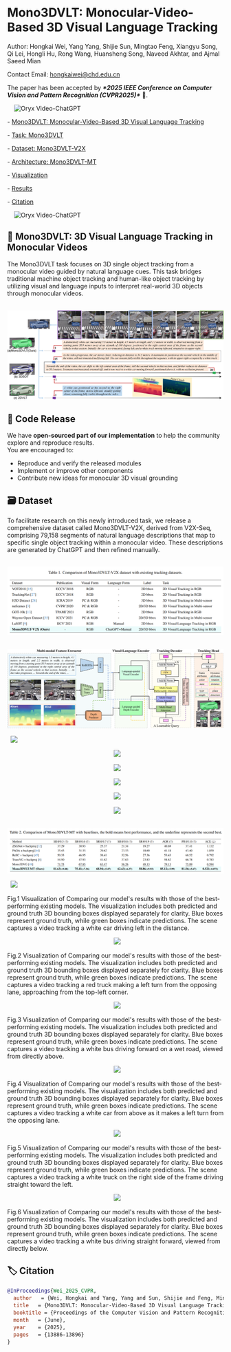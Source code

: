 # **Mono3DVLT: Monocular-Video-Based 3D Visual Language Tracking**

Author: Hongkai Wei, Yang Yang, Shijie Sun, Mingtao Feng, Xiangyu Song, Qi Lei, Hongli Hu, Rong Wang, Huansheng Song, Naveed Akhtar, and Ajmal Saeed Mian



Contact Email: hongkaiwei@chd.edu.cn



The paper has been accepted by ***\*2025 IEEE Conference on Computer Vision and Pattern Recognition (CVPR2025)\**** 🎉.

<p align="center">

    <img src="https://i.imgur.com/waxVImv.png" alt="Oryx Video-ChatGPT">

</p>



\- [Mono3DVLT: Monocular-Video-Based 3D Visual Language Tracking](#lmttm-vmi)

 \- [Task: Mono3DVLT](#Mono3DVLT)

 \- [Dataset: Mono3DVLT-V2X](#Dataset)

 \- [Architecture: Mono3DVLT-MT](#Mono3DVLT-MT)

 \- [Visualization](#Visualization)

 \- [Results](#Results)

 \- [Citation](#Citation)



<p align="center">

    <img src="https://i.imgur.com/waxVImv.png" alt="Oryx Video-ChatGPT">

</p>



## **💬 Mono3DVLT: 3D Visual Language Tracking in Monocular Videos**

The Mono3DVLT task focuses on 3D single object tracking from a monocular video guided by natural language cues. This task bridges traditional machine object tracking and human-like object tracking by utilizing visual and language inputs to interpret real-world 3D objects through monocular videos. 

<div align="center">

  <img src="images/Mono3DVLT-V2X.png"/>

</div>

## 📂 Code Release
We have **open-sourced part of our implementation** to help the community explore and reproduce results.  
You are encouraged to:

- Reproduce and verify the released modules  
- Implement or improve other components  
- Contribute new ideas for monocular 3D visual grounding  

## **🗃️ Dataset**

To facilitate research on this newly introduced task, we release a comprehensive dataset called Mono3DVLT-V2X, derived from V2X-Seq, comprising 79,158 segments of natural language descriptions that map to specific single object tracking within a monocular video. These descriptions are generated by ChatGPT and then refined manually. 



<div align="center">

  <img src="images/tab1.png"/>

</div>





<div align="center">

  <img src="images/Mono3DVLT-MT.png"/>

</div>







  <img src="images/ksh1.gif"/>

</div>



<div align="center">

  <img src="images/ksh2.gif"/>

</div>



<div align="center">

  <img src="images/ksh3.gif"/>

</div>



<div align="center">

  <img src="images/ksh4.gif"/>

</div>



<div align="center">

  <img src="images/ksh5.gif"/>

</div>



<div align="center">

  <img src="images/ksh6.gif"/>

</div>





<div align="center">

  <img src="images/tab2.png"/>

</div>





  <img src="images/jtksh1.png"/>

</div>

Fig.1 Visualization of Comparing our model's results with those of the best-performing existing models. The visualization includes both predicted and ground truth 3D bounding boxes displayed separately for clarity. Blue boxes represent ground truth, while green boxes indicate predictions. The scene captures a video tracking a white car driving left in the distance.



<div align="center">

  <img src="images/jtksh2.png"/>

</div>

Fig.2 Visualization of Comparing our model's results with those of the best-performing existing models. The visualization includes both predicted and ground truth 3D bounding boxes displayed separately for clarity. Blue boxes represent ground truth, while green boxes indicate predictions. The scene captures a video tracking a red truck making a left turn from the opposing lane, approaching from the top-left corner.



<div align="center">

  <img src="images/jtksh3.png"/>

</div>

Fig.3 Visualization of Comparing our model's results with those of the best-performing existing models. The visualization includes both predicted and ground truth 3D bounding boxes displayed separately for clarity. Blue boxes represent ground truth, while green boxes indicate predictions. The scene captures a video tracking a white bus driving forward on a wet road, viewed from directly above.



<div align="center">

  <img src="images/jtksh4.png"/>

</div>

Fig.4 Visualization of Comparing our model's results with those of the best-performing existing models. The visualization includes both predicted and ground truth 3D bounding boxes displayed separately for clarity. Blue boxes represent ground truth, while green boxes indicate predictions. The scene captures a video tracking a white car from above as it makes a left turn from the opposing lane.



<div align="center">

  <img src="images/jtksh5.png"/>

</div>

Fig.5 Visualization of Comparing our model's results with those of the best-performing existing models. The visualization includes both predicted and ground truth 3D bounding boxes displayed separately for clarity. Blue boxes represent ground truth, while green boxes indicate predictions. The scene captures a video tracking a white truck on the right side of the frame driving straight toward the left.



<div align="center">

  <img src="images/jtksh6.png"/>

</div>

Fig.6 Visualization of Comparing our model's results with those of the best-performing existing models. The visualization includes both predicted and ground truth 3D bounding boxes displayed separately for clarity. Blue boxes represent ground truth, while green boxes indicate predictions. The scene captures a video tracking a white bus driving straight forward, viewed from directly below. 



## **🏷️ Citation**

```bibtex
@InProceedings{Wei_2025_CVPR,
  author   = {Wei, Hongkai and Yang, Yang and Sun, Shijie and Feng, Mingtao and Song, Xiangyu and Lei, Qi and Hu, Hongli and Wang, Rong and Song, Huansheng and Akhtar, Naveed and Mian, Ajmal Saeed},
  title   = {Mono3DVLT: Monocular-Video-Based 3D Visual Language Tracking},
  booktitle = {Proceedings of the Computer Vision and Pattern Recognition Conference (CVPR)},
  month   = {June},
  year    = {2025},
  pages   = {13886-13896}
}
```

